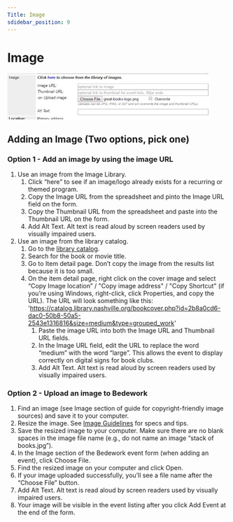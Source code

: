 ```yaml
---
Title: Image
sdidebar_position: 9
---
```


# Image

![img "choose from library of images"](../img/upload-image.jpg)

## Adding an Image (Two options, pick one)

### Option 1 - Add an image by using the image URL

1. Use an image from the Image Library.
   1. Click “here” to see if an image/logo already exists for a recurring or themed program.
   1. Copy the Image URL from the spreadsheet and pinto the Image URL field on the form.
   1. Copy the Thumbnail URL from the spreadsheet and paste into the Thumbnail URL on the form.
   1. Add Alt Text. Alt text is read aloud by screen readers used by visually impaired users.
1. Use an image from the library catalog.
   1. Go to the [library catalog](https://catalog.library.nashville.org).
   1. Search for the book or movie title.
   1. Go to Item detail page. Don’t copy the image from the results list because it is too small.
   1. On the item detail page, right click on the cover image and select “Copy Image location” / "Copy image address" / "Copy Shortcut" (if you’re using Windows, right-click, click Properties, and copy the URL). The URL will look something like this: '<https://catalog.library.nashville.org/bookcover.php?id=2b8a0cd6-dac0-50b8-50a5-2543e1316816&size=medium&type=grouped_work>'
      1. Paste the image URL into both the Image URL and Thumbnail URL fields.
      1. In the Image URL field, edit the URL to replace the word “medium” with the word “large”. This allows the event to display correctly on digital signs for book clubs.
      1. Add Alt Text. Alt text is read aloud by screen readers used by visually impaired users.

### Option 2 - Upload an image to Bedework

1. Find an image (see Image section of guide for copyright-friendly image sources) and save it to your computer.
2. Resize the image. See [Image Guidelines](../using-images/image-guidelines.md#size-and-text-specifications) for specs and tips.
3. Save the resized image to your computer. Make sure there are no blank spaces in the image file name (e.g., do not name an image “stack of books.jpg”).
4. In the Image section of the Bedework event form (when adding an event), click Choose File.
5. Find the resized image on your computer and click Open.
6. If your image uploaded successfully, you’ll see a file name after the “Choose File” button.
7. Add Alt Text. Alt text is read aloud by screen readers used by visually impaired users.
8. Your image will be visible in the event listing after you click Add Event at the end of the form.
